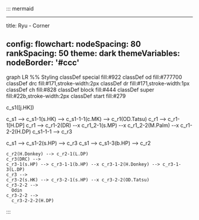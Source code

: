 ::: mermaid

---
title: Ryu - Corner

config:
  flowchart:
    nodeSpacing: 80
    rankSpacing: 50
  theme: dark
  themeVariables:
    nodeBorder: '#ccc'
---

graph LR
  %% Styling
  classDef special fill:#922
  classDef od fill:#777700
  classDef drc fill:#171,stroke-width:2px
  classDef dr fill:#171,stroke-width:1px
  classDef ch fill:#828
  classDef block fill:#444
  classDef super fill:#22b,stroke-width:2px
  classDef start fill:#279

  c_s1([j.HK])

  c_s1 -->
    c_s1-1(s.HK) -->
    c_s1-1-1(c.MK) -->
      c_r1(OD.Tatsu)
      c_r1 -->
      c_r1-1[H.DP]
      c_r1 -->
      c_r1-2(DR) --x c_r1_2-1(s.MP) --x c_r1_2-2(M.Palm) --x c_r1-2-2(H.DP)
    c_s1-1-1 -->
      c_r3

  c_s1 -->
    c_s1-2(s.HP) --> c_r3
  c_s1 -->
    c_s1-3(b.HP) --> c_r2

    c_r2(H.Donkey) --> c_r2-1(L.DP)
    c_r3(DRC) -->
    c_r3-1(s.HP) --> c_r3-1-1(b.HP) --x c_r3-1-2(H.Donkey) --> c_r3-1-3(L.DP)
    c_r3 -->
    c_r3-2(s.HK) --> c_r3-2-1(s.HP) --x c_r3-2-2(OD.Tatsu)
    c_r3-2-2 -->
      Odin
    c_r3-2-2 -->
      c_r3-2-2-2(H.DP)
:::
